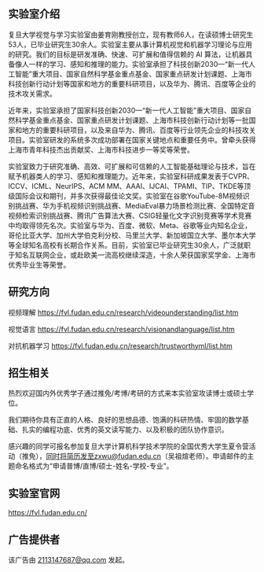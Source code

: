## 实验室介绍

复旦大学视觉与学习实验室由姜育刚教授创立，现有教师6人，在读硕博士研究生53人，已毕业研究生30余人。实验室主要从事计算机视觉和机器学习理论与应用的研究。我们的目标是研发准确、快速、可扩展和值得信赖的 AI 算法，让机器具备像人一样的学习、感知和推理的能力。实验室承担了科技创新2030—“新一代人工智能”重大项目、国家自然科学基金重点基金、国家重点研发计划课题、上海市科技创新行动计划等国家和地方的重要科研项目，以及华为、腾讯、百度等企业的技术攻关需求。

近年来，实验室承担了国家科技创新2030—“新一代人工智能”重大项目、国家自然科学基金重点基金、国家重点研发计划课题、上海市科技创新行动计划等一批国家和地方的重要科研项目，以及来自华为、腾讯、百度等行业领先企业的科技攻关项目。实验室研发的系统多次成功部署在国家关键地点和重要任务中。曾牵头获得上海市青年科技杰出贡献奖、上海市科技进步一等奖等荣誉。

实验室致力于研究准确、高效、可扩展和可信赖的人工智能基础理论与技术，旨在赋予机器类人的学习、感知和推理能力。近年来，实验室科研成果发表于CVPR、ICCV、ICML、NeurIPS、ACM MM、AAAI、IJCAI、TPAMI、TIP、TKDE等顶级国际会议和期刊，并多次获得最佳论文奖。实验室在谷歌YouTube-8M视频识别挑战赛、华为手机视频识别挑战赛、MediaEval暴力场景检测比赛、全国特定音视频检索识别挑战赛、腾讯广告算法大赛、CSIG轻量化文字识别竞赛等学术竞赛中均取得领先名次。实验室与华为、百度、微软、Meta、谷歌等业内知名企业，哥伦比亚大学、加州大学伯克利分校、马里兰大学、新加坡国立大学、墨尔本大学等全球知名高校有长期合作关系。目前，实验室已毕业研究生30余人，广泛就职于知名互联网企业，或赴欧美一流高校继续深造，十余人荣获国家奖学金、上海市优秀毕业生等荣誉。

## 研究方向
视频理解
https://fvl.fudan.edu.cn/research/videounderstanding/list.htm

视觉语言
https://fvl.fudan.edu.cn/research/visionandlanguage/list.htm

对抗机器学习
https://fvl.fudan.edu.cn/research/trustworthyml/list.htm

## 招生相关

热烈欢迎国内外优秀学子通过推免/考博/考研的方式来本实验室攻读博士或硕士学位。

我们期待你具有正直的人格、良好的思想品德、饱满的科研热情、牢固的数学基础、扎实的编程功底、优秀的英文读写能力、以及积极的团队协作意识。

感兴趣的同学可报名参加复旦大学计算机科学技术学院的全国优秀大学生夏令营活动（推免），同时将简历发至zxwu@fudan.edu.cn（吴祖煊老师）。申请邮件的主题命名格式为“申请普博/直博/硕士-姓名-学校-专业”。

## 实验室官网

https://fvl.fudan.edu.cn/

## 广告提供者

该广告由 2113147687@qq.com 发起。
